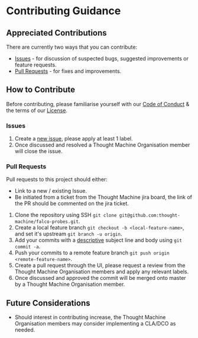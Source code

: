 # Contributing Guidance
## Appreciated Contributions
There are currently two ways that you can contribute:
* [ Issues](https://github.com/thought-machine/falco-probes/issues/new/choose) - for discussion of suspected bugs, suggested improvements or feature requests. 
* [Pull Requests](https://github.com/thought-machine/falco-probes/pulls) - for fixes and improvements.

## How to Contribute
Before contributing, please familiarise yourself with our [Code of Conduct](https://github.com/thought-machine/falco-probes/blob/master/CODE_OF_CONDUCT.md) & the terms of our [License](https://github.com/thought-machine/falco-probes/blob/master/LICENSE).
### Issues
1. Create a [new issue](https://github.com/thought-machine/falco-probes/issues/new/choose), please apply at least 1 label.
2. Once discussed and resolved a Thought Machine Organisation member will close the issue. 
### Pull Requests
Pull requests to this project should either:
- Link to a new / existing Issue.
- Be initiated from a ticket from the Thought Machine jira board, the link of the PR should be commented on the jira ticket.

1. Clone the repository using SSH `git clone git@github.com:thought-machine/falco-probes.git`.
2. Create a local feature branch `git checkout -b <local-feature-name>`, and set it's upstream `git branch -u origin`.
3. Add your commits with a [descriptive](https://chris.beams.io/posts/git-commit/) subject line and body using `git commit -a`.
4. Push your commits to a remote feature branch `git push origin <remote-feature-name>`.
5. Create a pull request through the UI, please request a review from the Thought Machine Organisation members and apply any relevant labels.
6. Once discussed and approved the commit will be merged onto master by a Thought Machine Organisation member.
## Future Considerations
- Should interest in contributing increase, the Thought Machine Organisation members may consider implementing a CLA/DCO as needed.